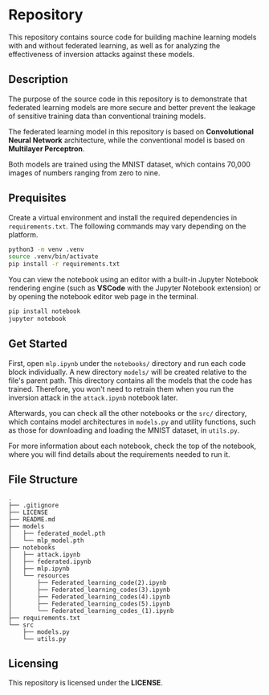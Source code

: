 # Repository

This repository contains source code for building machine learning models with and without federated learning, as well as for analyzing the effectiveness of inversion attacks against these models.

## Description

The purpose of the source code in this repository is to demonstrate that federated learning models are more secure and better prevent the leakage of sensitive training data than conventional training models.

The federated learning model in this repository is based on **Convolutional Neural Network** architecture, while the conventional model is based on **Multilayer Perceptron**.

Both models are trained using the MNIST dataset, which contains 70,000 images of numbers ranging from zero to nine.

## Prequisites

Create a virtual environment and install the required dependencies in `requirements.txt`. The following commands may vary depending on the platform.

```zsh
python3 -m venv .venv
source .venv/bin/activate
pip install -r requirements.txt
```

You can view the notebook using an editor with a built-in Jupyter Notebook rendering engine (such as **VSCode** with the Jupyter Notebook extension) or by opening the notebook editor web page in the terminal.

```zsh
pip install notebook
jupyter notebook
```

## Get Started

First, open `mlp.ipynb` under the `notebooks/` directory and run each code block individually. A new directory `models/` will be created relative to the file's parent path. This directory contains all the models that the code has trained. Therefore, you won't need to retrain them when you run the inversion attack in the `attack.ipynb` notebook later.

Afterwards, you can check all the other notebooks or the `src/` directory, which contains model architectures in `models.py` and utility functions, such as those for downloading and loading the MNIST dataset, in `utils.py`.

For more information about each notebook, check the top of the notebook, where you will find details about the requirements needed to run it.

## File Structure

```
.
├── .gitignore
├── LICENSE
├── README.md
├── models
│   ├── federated_model.pth
│   └── mlp_model.pth
├── notebooks
│   ├── attack.ipynb
│   ├── federated.ipynb
│   ├── mlp.ipynb
│   └── resources
│       ├── Federated_learning_code(2).ipynb
│       ├── Federated_learning_codes(3).ipynb
│       ├── Federated_learning_codes(4).ipynb
│       ├── Federated_learning_codes(5).ipynb
│       └── Federated_learning_codes_(1).ipynb
├── requirements.txt
└── src
    ├── models.py
    └── utils.py
```

## Licensing

This repository is licensed under the **LICENSE**.
